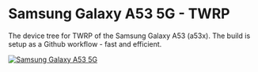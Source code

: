 # Samsung Galaxy A53 5G - TWRP

The device tree for TWRP of the Samsung Galaxy A53 (a53x).
The build is setup as a Github workflow - fast and efficient.

[![Samsung Galaxy A53 5G]({https://images.samsung.com/is/image/samsung/p6pim/de/2202/feature/de-feature-a-cinematic-view-of-your-world-531418753?$FB_TYPE_A_JPG$})]({https://images.samsung.com/is/content/samsung/p6pim/de/feature/others/de-feature-galaxy-a53-5g-a536-531707905.mp4} "Samsung Galaxy A53 5G")